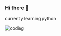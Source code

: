 ### Hi there 👋

<!--
**nickless37/nickless37** is a ✨ _special_ ✨ repository because its `README.md` (this file) appears on your GitHub profile.
-->

currently learning python

![coding](https://github.com/nickless37/nickless37/assets/137786976/05f72bdb-8883-455a-9fd8-25b664d30aa1)

